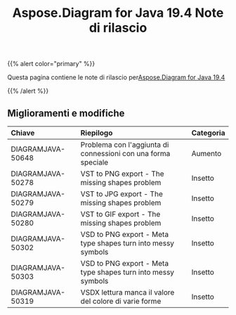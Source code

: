 ﻿---
title: Aspose.Diagram for Java 19.4 Note di rilascio
type: docs
weight: 90
url: /it/java/aspose-diagram-for-java-19-4-release-notes/
---
{{% alert color="primary" %}} 

Questa pagina contiene le note di rilascio per[Aspose.Diagram for Java 19.4](https://docs.aspose.com/diagram/java/aspose-diagram-for-java-19-4-release-notes/)

{{% /alert %}} 
## **Miglioramenti e modifiche**

|**Chiave**|**Riepilogo**|**Categoria**|
|:- |:- |:- |
|DIAGRAMJAVA-50648|Problema con l'aggiunta di connessioni con una forma speciale|Aumento|
|DIAGRAMJAVA-50278|VST to PNG export - The missing shapes problem|Insetto|
|DIAGRAMJAVA-50279|VST to JPG export - The missing shapes problem|Insetto|
|DIAGRAMJAVA-50280|VST to GIF export - The missing shapes problem|Insetto|
|DIAGRAMJAVA-50302|VSD to PNG export - Meta type shapes turn into messy symbols|Insetto|
|DIAGRAMJAVA-50303|VSD to PNG export - Meta type shapes turn into messy symbols|Insetto|
|DIAGRAMJAVA-50319|VSDX lettura manca il valore del colore di varie forme|Insetto|

